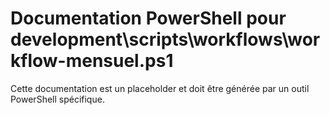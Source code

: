 # Documentation PowerShell pour development\scripts\workflows\workflow-mensuel.ps1

Cette documentation est un placeholder et doit être générée par un outil PowerShell spécifique.
